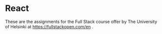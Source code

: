 # React

These are the assignments for the Full Stack course offer by The University of Helsinki at
https://fullstackopen.com/en .
